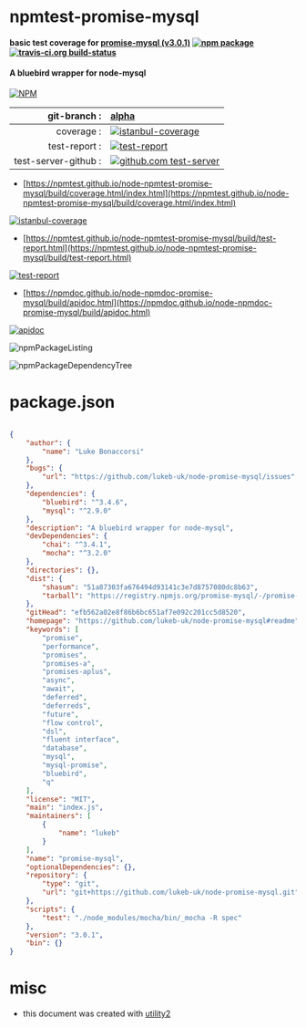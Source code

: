 # npmtest-promise-mysql

#### basic test coverage for  [promise-mysql (v3.0.1)](https://github.com/lukeb-uk/node-promise-mysql#readme)  [![npm package](https://img.shields.io/npm/v/npmtest-promise-mysql.svg?style=flat-square)](https://www.npmjs.org/package/npmtest-promise-mysql) [![travis-ci.org build-status](https://api.travis-ci.org/npmtest/node-npmtest-promise-mysql.svg)](https://travis-ci.org/npmtest/node-npmtest-promise-mysql)

#### A bluebird wrapper for node-mysql

[![NPM](https://nodei.co/npm/promise-mysql.png?downloads=true&downloadRank=true&stars=true)](https://www.npmjs.com/package/promise-mysql)

| git-branch : | [alpha](https://github.com/npmtest/node-npmtest-promise-mysql/tree/alpha)|
|--:|:--|
| coverage : | [![istanbul-coverage](https://npmtest.github.io/node-npmtest-promise-mysql/build/coverage.badge.svg)](https://npmtest.github.io/node-npmtest-promise-mysql/build/coverage.html/index.html)|
| test-report : | [![test-report](https://npmtest.github.io/node-npmtest-promise-mysql/build/test-report.badge.svg)](https://npmtest.github.io/node-npmtest-promise-mysql/build/test-report.html)|
| test-server-github : | [![github.com test-server](https://npmtest.github.io/node-npmtest-promise-mysql/GitHub-Mark-32px.png)](https://npmtest.github.io/node-npmtest-promise-mysql/build/app/index.html) | | build-artifacts : | [![build-artifacts](https://npmtest.github.io/node-npmtest-promise-mysql/glyphicons_144_folder_open.png)](https://github.com/npmtest/node-npmtest-promise-mysql/tree/gh-pages/build)|

- [https://npmtest.github.io/node-npmtest-promise-mysql/build/coverage.html/index.html](https://npmtest.github.io/node-npmtest-promise-mysql/build/coverage.html/index.html)

[![istanbul-coverage](https://npmtest.github.io/node-npmtest-promise-mysql/build/screenCapture.buildCi.browser.%252Ftmp%252Fbuild%252Fcoverage.lib.html.png)](https://npmtest.github.io/node-npmtest-promise-mysql/build/coverage.html/index.html)

- [https://npmtest.github.io/node-npmtest-promise-mysql/build/test-report.html](https://npmtest.github.io/node-npmtest-promise-mysql/build/test-report.html)

[![test-report](https://npmtest.github.io/node-npmtest-promise-mysql/build/screenCapture.buildCi.browser.%252Ftmp%252Fbuild%252Ftest-report.html.png)](https://npmtest.github.io/node-npmtest-promise-mysql/build/test-report.html)

- [https://npmdoc.github.io/node-npmdoc-promise-mysql/build/apidoc.html](https://npmdoc.github.io/node-npmdoc-promise-mysql/build/apidoc.html)

[![apidoc](https://npmdoc.github.io/node-npmdoc-promise-mysql/build/screenCapture.buildCi.browser.%252Ftmp%252Fbuild%252Fapidoc.html.png)](https://npmdoc.github.io/node-npmdoc-promise-mysql/build/apidoc.html)

![npmPackageListing](https://npmtest.github.io/node-npmtest-promise-mysql/build/screenCapture.npmPackageListing.svg)

![npmPackageDependencyTree](https://npmtest.github.io/node-npmtest-promise-mysql/build/screenCapture.npmPackageDependencyTree.svg)



# package.json

```json

{
    "author": {
        "name": "Luke Bonaccorsi"
    },
    "bugs": {
        "url": "https://github.com/lukeb-uk/node-promise-mysql/issues"
    },
    "dependencies": {
        "bluebird": "^3.4.6",
        "mysql": "^2.9.0"
    },
    "description": "A bluebird wrapper for node-mysql",
    "devDependencies": {
        "chai": "^3.4.1",
        "mocha": "^3.2.0"
    },
    "directories": {},
    "dist": {
        "shasum": "51a87303fa676494d93141c3e7d8757080dc8b63",
        "tarball": "https://registry.npmjs.org/promise-mysql/-/promise-mysql-3.0.1.tgz"
    },
    "gitHead": "efb562a02e8f86b6bc651af7e092c201cc5d8520",
    "homepage": "https://github.com/lukeb-uk/node-promise-mysql#readme",
    "keywords": [
        "promise",
        "performance",
        "promises",
        "promises-a",
        "promises-aplus",
        "async",
        "await",
        "deferred",
        "deferreds",
        "future",
        "flow control",
        "dsl",
        "fluent interface",
        "database",
        "mysql",
        "mysql-promise",
        "bluebird",
        "q"
    ],
    "license": "MIT",
    "main": "index.js",
    "maintainers": [
        {
            "name": "lukeb"
        }
    ],
    "name": "promise-mysql",
    "optionalDependencies": {},
    "repository": {
        "type": "git",
        "url": "git+https://github.com/lukeb-uk/node-promise-mysql.git"
    },
    "scripts": {
        "test": "./node_modules/mocha/bin/_mocha -R spec"
    },
    "version": "3.0.1",
    "bin": {}
}
```



# misc
- this document was created with [utility2](https://github.com/kaizhu256/node-utility2)
